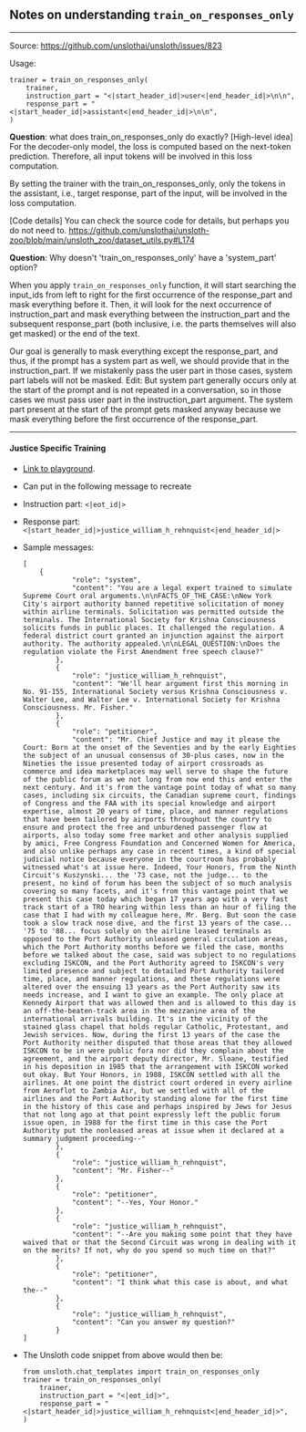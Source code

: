 ## Notes on understanding `train_on_responses_only`


---

Source: https://github.com/unslothai/unsloth/issues/823

Usage:
```
trainer = train_on_responses_only(
    trainer,
    instruction_part = "<|start_header_id|>user<|end_header_id|>\n\n", 
    response_part = "<|start_header_id|>assistant<|end_header_id|>\n\n",
)
```
**Question**: what does train_on_responses_only do exactly?
[High-level idea]
For the decoder-only model, the loss is computed based on the next-token prediction. Therefore, all input tokens will be involved in this loss computation.

By setting the trainer with the train_on_responses_only, only the tokens in the assistant, i.e., target response, part of the input, will be involved in the loss computation.

[Code details]
You can check the source code for details, but perhaps you do not need to. https://github.com/unslothai/unsloth-zoo/blob/main/unsloth_zoo/dataset_utils.py#L174

**Question**: Why doesn't 'train_on_responses_only' have a 'system_part' option?

When you apply `train_on_responses_only` function, it will start searching the input_ids from left to right for the first occurrence of the response_part and mask everything before it. Then, it will look for the next occurrence of instruction_part and mask everything between the instruction_part and the subsequent response_part (both inclusive, i.e. the parts themselves will also get masked) or the end of the text.

Our goal is generally to mask everything except the response_part, and thus, if the prompt has a system part as well, we should provide that in the instruction_part. If we mistakenly pass the user part in those cases, system part labels will not be masked. Edit: But system part generally occurs only at the start of the prompt and is not repeated in a conversation, so in those cases we must pass user part in the instruction_part argument. The system part present at the start of the prompt gets masked anyway because we mask everything before the first occurrence of the response_part.

---

#### Justice Specific Training

* [Link to playground](https://zeel-twro.hf.space?model=unsloth/Meta-Llama-3.1-8B-Instruct-bnb-4bit).
* Can put in the following message to recreate

* Instruction part: `<|eot_id|>`

* Response part: `<|start_header_id|>justice_william_h_rehnquist<|end_header_id|>`

* Sample messages:
    ```
    [
        {
                "role": "system",
                "content": "You are a legal expert trained to simulate Supreme Court oral arguments.\n\nFACTS_OF_THE_CASE:\nNew York City's airport authority banned repetitive solicitation of money within airline terminals. Solicitation was permitted outside the terminals. The International Society for Krishna Consciousness solicits funds in public places. It challenged the regulation. A federal district court granted an injunction against the airport authority. The authority appealed.\n\nLEGAL_QUESTION:\nDoes the regulation violate the First Amendment free speech clause?"
            },
            {
                "role": "justice_william_h_rehnquist",
                "content": "We'll hear argument first this morning in No. 91-155, International Society versus Krishna Consciousness v. Walter Lee, and Walter Lee v. International Society for Krishna Consciousness. Mr. Fisher."
            },
            {
                "role": "petitioner",
                "content": "Mr. Chief Justice and may it please the Court: Born at the onset of the Seventies and by the early Eighties the subject of an unusual consensus of 30-plus cases, now in the Nineties the issue presented today of airport crossroads as commerce and idea marketplaces may well serve to shape the future of the public forum as we not long from now end this and enter the next century. And it's from the vantage point today of what so many cases, including six circuits, the Canadian supreme court, findings of Congress and the FAA with its special knowledge and airport expertise, almost 20 years of time, place, and manner regulations that have been tailored by airports throughout the country to ensure and protect the free and unburdened passenger flow at airports, also today some free market and other analysis supplied by amici, Free Congress Foundation and Concerned Women for America, and also unlike perhaps any case in recent times, a kind of special judicial notice because everyone in the courtroom has probably witnessed what's at issue here. Indeed, Your Honors, from the Ninth Circuit's Kuszynski... the '73 case, not the judge... to the present, no kind of forum has been the subject of so much analysis covering so many facets, and it's from this vantage point that we present this case today which began 17 years ago with a very fast track start of a TRO hearing within less than an hour of filing the case that I had with my colleague here, Mr. Berg. But soon the case took a slow track nose dive, and the first 13 years of the case... '75 to '88... focus solely on the airline leased terminals as opposed to the Port Authority unleased general circulation areas, which the Port Authority months before we filed the case, months before we talked about the case, said was subject to no regulations excluding ISKCON, and the Port Authority agreed to ISKCON's very limited presence and subject to detailed Port Authority tailored time, place, and manner regulations, and these regulations were altered over the ensuing 13 years as the Port Authority saw its needs increase, and I want to give an example. The only place at Kennedy Airport that was allowed then and is allowed to this day is an off-the-beaten-track area in the mezzanine area of the international arrivals building. It's in the vicinity of the stained glass chapel that holds regular Catholic, Protestant, and Jewish services. Now, during the first 13 years of the case the Port Authority neither disputed that those areas that they allowed ISKCON to be in were public fora nor did they complain about the agreement, and the airport deputy director, Mr. Sloane, testified in his deposition in 1985 that the arrangement with ISKCON worked out okay. But Your Honors, in 1988, ISKCON settled with all the airlines. At one point the district court ordered in every airline from Aeroflot to Zambia Air, but we settled with all of the airlines and the Port Authority standing alone for the first time in the history of this case and perhaps inspired by Jews for Jesus that not long ago at that point expressly left the public forum issue open, in 1988 for the first time in this case the Port Authority put the nonleased areas at issue when it declared at a summary judgment proceeding--"
            },
            {
                "role": "justice_william_h_rehnquist",
                "content": "Mr. Fisher--"
            },
            {
                "role": "petitioner",
                "content": "--Yes, Your Honor."
            },
            {
                "role": "justice_william_h_rehnquist",
                "content": "--Are you making some point that they have waived that or that the Second Circuit was wrong in dealing with it on the merits? If not, why do you spend so much time on that?"
            },
            {
                "role": "petitioner",
                "content": "I think what this case is about, and what the--"
            },
            {
                "role": "justice_william_h_rehnquist",
                "content": "Can you answer my question?"
            }
    ]
    ```

* The Unsloth code snippet from above would then be:

    ```
    from unsloth.chat_templates import train_on_responses_only
    trainer = train_on_responses_only(
        trainer,
        instruction_part = "<|eot_id|>",
        response_part = "<|start_header_id|>justice_william_h_rehnquist<|end_header_id|>",
    )
    ```